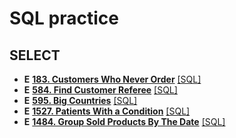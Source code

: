 # SQL practice

## SELECT
* **E** [**183. Customers Who Never Order**](https://leetcode.com/problems/customers-who-never-order/) [[SQL]](https://github.com/Henry00000/Leetcode_practice/blob/main/Solution_SQL/0183.sql)
* **E** [**584. Find Customer Referee**](https://leetcode.com/problems/find-customer-referee/) [[SQL]](https://github.com/Henry00000/Leetcode_practice/blob/main/Solution_SQL/0584.sql)
* **E** [**595. Big Countries**](https://leetcode.com/problems/big-countries/) [[SQL]](https://github.com/Henry00000/Leetcode_practice/blob/main/Solution_SQL/0595.sql)
* **E** [**1527. Patients With a Condition**](https://leetcode.com/problems/patients-with-a-condition/) [[SQL]](https://github.com/Henry00000/Leetcode_practice/blob/main/Solution_SQL/1527.SQL)
* **E** [**1484. Group Sold Products By The Date**](https://leetcode.com/problems/group-sold-products-by-the-date/) [[SQL]](https://github.com/Henry00000/Leetcode_practice/blob/main/Solution_SQL/1484.SQL)
